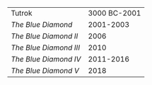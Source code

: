 |||
|---|---|
| Tutrok | 3000 BC-2001 |
| *The Blue Diamond* | 2001-2003 |
| *The Blue Diamond II* | 2006 |
| *The Blue Diamond III* | 2010 |
| *The Blue Diamond IV* | 2011-2016 |
| *The Blue Diamond V* | 2018 |
